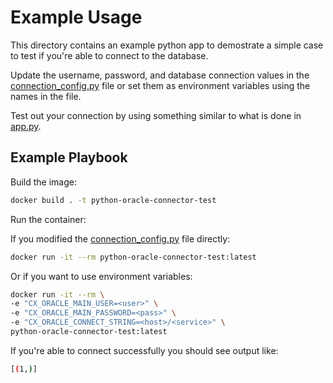 # Example Usage

This directory contains an example python app to demostrate a simple case to test if you're able to connect to the database.

Update the username, password, and database connection values in the [connection_config.py](src/connection/connection_config.py) file or set them as environment variables using the names in the file.

Test out your connection by using something similar to what is done in [app.py](src/app.py).

## Example Playbook

Build the image:

```sh
docker build . -t python-oracle-connector-test
```

Run the container:

If you modified the [connection_config.py](src/connection/connection_config.py) file directly:

```sh
docker run -it --rm python-oracle-connector-test:latest
```

Or if you want to use environment variables:

```sh
docker run -it --rm \
-e "CX_ORACLE_MAIN_USER=<user>" \
-e "CX_ORACLE_MAIN_PASSWORD=<pass>" \
-e "CX_ORACLE_CONNECT_STRING=<host>/<service>" \
python-oracle-connector-test:latest
```

If you're able to connect successfully you should see output like:

```sh
[(1,)]
```